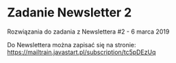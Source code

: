 # Zadanie Newsletter 2
Rozwiązania do zadania z Newslettera #2 - 6 marca 2019

Do Newslettera można zapisać się na stronie: https://mailtrain.javastart.pl/subscription/tc5pDEzUq

